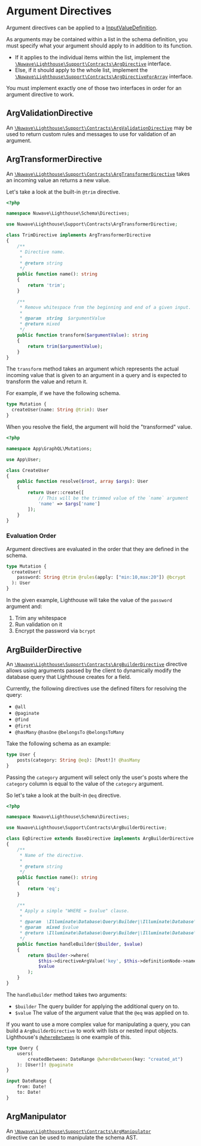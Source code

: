 # Argument Directives

Argument directives can be applied to a [InputValueDefinition](https://graphql.github.io/graphql-spec/June2018/#InputValueDefinition).

As arguments may be contained within a list in the schema definition, you must specify
what your argument should apply to in addition to its function.

- If it applies to the individual items within the list,
  implement the [`\Nuwave\Lighthouse\Support\Contracts\ArgDirective`](https://github.com/nuwave/lighthouse/tree/master/src/Support/Contracts/ArgDirective.php) interface.
- Else, if it should apply to the whole list,
  implement the [`\Nuwave\Lighthouse\Support\Contracts\ArgDirectiveForArray`](https://github.com/nuwave/lighthouse/tree/master/src/Support/Contracts/ArgDirectiveForArray.php) interface.

You must implement exactly one of those two interfaces in order for an argument directive to work.

## ArgValidationDirective

An [`\Nuwave\Lighthouse\Support\Contracts\ArgValidationDirective`](https://github.com/nuwave/lighthouse/blob/master/src/Support/Contracts/ArgValidationDirective.php)
may be used to return custom rules and messages to use for validation of an argument.

## ArgTransformerDirective

An [`\Nuwave\Lighthouse\Support\Contracts\ArgTransformerDirective`](https://github.com/nuwave/lighthouse/blob/master/src/Support/Contracts/ArgTransformerDirective.php)
takes an incoming value an returns a new value. 

Let's take a look at the built-in `@trim` directive.

```php
<?php

namespace Nuwave\Lighthouse\Schema\Directives;

use Nuwave\Lighthouse\Support\Contracts\ArgTransformerDirective;

class TrimDirective implements ArgTransformerDirective
{
    /**
     * Directive name.
     *
     * @return string
     */
    public function name(): string
    {
        return 'trim';
    }

    /**
     * Remove whitespace from the beginning and end of a given input.
     *
     * @param  string  $argumentValue
     * @return mixed
     */
    public function transform($argumentValue): string
    {
        return trim($argumentValue);
    }
}
```

The `transform` method takes an argument which represents the actual incoming value that is given
to an argument in a query and is expected to transform the value and return it.

For example, if we have the following schema.

```graphql
type Mutation {
  createUser(name: String @trim): User
}
```

When you resolve the field, the argument will hold the "transformed" value.

```php
<?php

namespace App\GraphQL\Mutations;

use App\User;

class CreateUser
{
    public function resolve($root, array $args): User
    {
        return User::create([
            // This will be the trimmed value of the `name` argument
            'name' => $args['name']
        ]);
    }
}
```

### Evaluation Order

Argument directives are evaluated in the order that they are defined in the schema.

```graphql
type Mutation {
  createUser(
    password: String @trim @rules(apply: ["min:10,max:20"]) @bcrypt
  ): User
}
```

In the given example, Lighthouse will take the value of the `password` argument and:
1. Trim any whitespace
1. Run validation on it
1. Encrypt the password via `bcrypt`

## ArgBuilderDirective

An [`\Nuwave\Lighthouse\Support\Contracts\ArgBuilderDirective`](https://github.com/nuwave/lighthouse/blob/master/src/Support/Contracts/ArgBuilderDirective.php)
directive allows using arguments passed by the client to dynamically
modify the database query that Lighthouse creates for a field.

Currently, the following directives use the defined filters for resolving the query:

- `@all`
- `@paginate`
- `@find`
- `@first`
- `@hasMany` `@hasOne` `@belongsTo` `@belongsToMany`

Take the following schema as an example:

```graphql
type User {
    posts(category: String @eq): [Post!]! @hasMany
}
```

Passing the `category` argument will select only the user's posts
where the `category` column is equal to the value of the `category` argument.

So let's take a look at the built-in `@eq` directive.

```php
<?php

namespace Nuwave\Lighthouse\Schema\Directives;

use Nuwave\Lighthouse\Support\Contracts\ArgBuilderDirective;

class EqDirective extends BaseDirective implements ArgBuilderDirective
{
    /**
     * Name of the directive.
     *
     * @return string
     */
    public function name(): string
    {
        return 'eq';
    }

    /**
     * Apply a simple "WHERE = $value" clause.
     *
     * @param  \Illuminate\Database\Query\Builder|\Illuminate\Database\Eloquent\Builder $builder
     * @param  mixed $value
     * @return \Illuminate\Database\Query\Builder|\Illuminate\Database\Eloquent\Builder
     */
    public function handleBuilder($builder, $value)
    {
        return $builder->where(
            $this->directiveArgValue('key', $this->definitionNode->name->value),
            $value
        );
    }
}
```

The `handleBuilder` method takes two arguments:

- `$builder`
The query builder for applying the additional query on to.
- `$value`
The value of the argument value that the `@eq` was applied on to.

If you want to use a more complex value for manipulating a query,
you can build a `ArgBuilderDirective` to work with lists or nested input objects.
Lighthouse's [`@whereBetween`](../api-reference/directives.md#wherebetween) is one example of this.

```graphql
type Query {
    users(
        createdBetween: DateRange @whereBetween(key: "created_at")
    ): [User!]! @paginate
}

input DateRange {
    from: Date!
    to: Date!
}
```

## ArgManipulator

An [`\Nuwave\Lighthouse\Support\Contracts\ArgManipulator`](https://github.com/nuwave/lighthouse/tree/master/src/Support/Contracts/ArgManipulator.php)	
directive can be used to manipulate the schema AST. 
